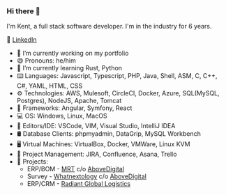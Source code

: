 ### Hi there 👋

I'm Kent, a full stack software developer. I'm in the industry for 6 years.

🔗 [LinkedIn](https://www.linkedin.com/in/kentscientist)

- 🔭 I’m currently working on my portfolio
- 😄 Pronouns: he/him
- 🌱 I’m currently learning Rust, Python
- ⌨️ Languages: Javascript, Typescript, PHP, Java, Shell, ASM, C, C++, C#, YAML, HTML, CSS
- ⚙️ Technologies: AWS, Mulesoft, CircleCI, Docker, Azure, SQL(MySQL, Postgres), NodeJS, Apache, Tomcat
- 🚩 Frameworks: Angular, Symfony, React
- 💻 OS: Windows, Linux, MacOS
- 📝 Editors/IDE: VSCode, VIM, Visual Studio, IntelliJ IDEA
- 🛢️ Database Clients: phpmyadmin, DataGrip, MySQL Workbench
- 🖥️ Virtual Machines: VirtualBox, Docker, VMWare, Linux KVM
- 🔨 Project Management: JIRA, Confluence, Asana, Trello
- 🛒 Projects:
  - ERP/BOM - [MRT](https://www.mrt.com.au) c/o [AboveDigital](https://abovedigital.co)
  - Survey - [Whatnextology](https://www.whatnextology.com) c/o [AboveDigital](https://abovedigital.co)
  - ERP/CRM - [Radiant Global Logistics](https://radiantdelivers.com)

<!--
**adriankentsato/adriankentsato** is a ✨ _special_ ✨ repository because its `README.md` (this file) appears on your GitHub profile.

Here are some ideas to get you started:

- 🔭 I’m currently working on ...
- 🌱 I’m currently learning ...
- 👯 I’m looking to collaborate on ...
- 🤔 I’m looking for help with ...
- 💬 Ask me about ...
- 📫 How to reach me: ...
- 😄 Pronouns: ...
- ⚡ Fun fact: ...
-->
